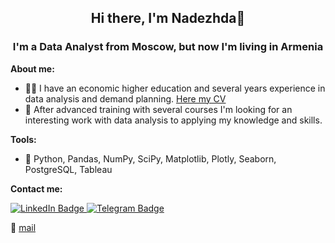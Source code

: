 <div id="header" align="center">
  
<h2>Hi there, I'm Nadezhda👋</h2>
<h3>I'm a Data Analyst from Moscow, but now I'm living in Armenia</h3>
</div>

**About me:**
- :woman_student: I have an economic higher education and several years experience in data analysis and demand planning. [Here my CV](https://hh.ru/resume/e8fca214ff001e1a7b0039ed1f736563726574?hhtmFrom=resume_list)
- :eyes: After  advanced training with several courses I'm looking for an interesting work with data analysis to applying my knowledge and skills.

**Tools:**
- :briefcase: Python, Pandas, NumPy, SciPy, Matplotlib, Plotly, Seaborn, PostgreSQL, Tableau

**Contact me:**

<div id="badges">
  <a href="https://www.linkedin.com/in/nadezhda-ivanova-879034252">
    <img src="https://img.shields.io/badge/LinkedIn-blue?style=for-the-badge&logo=linkedin&logoColor=white" alt="LinkedIn Badge"/>
  </a>
  <a href="https://telegram.im/@Snowbird_fly">
    <img src="https://img.shields.io/badge/Telegram-blue?style=for-the-badge&logo=telegram&logoColor=white" alt="Telegram Badge"/>
  </a>
</div>
  
  :incoming_envelope: [mail](mailto:iva-n-s@yandex.ru)
  
